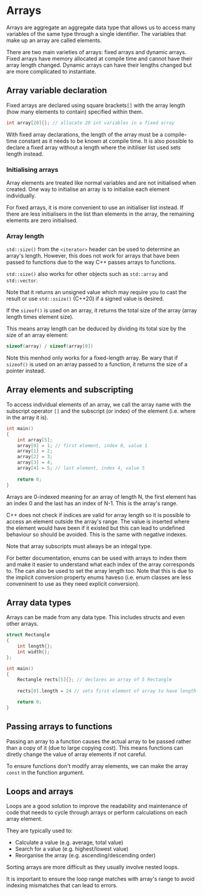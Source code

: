 # Arrays

Arrays are aggregate an aggregate data type that allows us to access many variables of the same type through a single identifier.
The variables that make up an array are called elements.

There are two main varieties of arrays: fixed arrays and dynamic arrays.
Fixed arrays have memory allocated at compile time and cannot have their array length changed.
Dynamic arrays can have their lengths changed but are more complicated to instantiate.

## Array variable declaration

Fixed arrays are declared using square brackets`[]` with the array length (how many elements to contain) specified within them.

```cpp
int array[20]{}; // allocate 20 int variables in a fixed array
```

With fixed array declarations, the length of the array must be a compile-time constant as it needs to be known at compile time.
It is also possible to declare a fixed array without a length where the initiliser list used sets length instead.

### Initialising arrays

Array elements are treated like normal variables and are not initialised when created.
One way to initialise an array is to initialise each element individually.

For fixed arrays, it is more convenient to use an initialiser list instead.
If there are less initialisers in the list than elements in the array, the remaining elements are zero initialised.

### Array length

`std::size()` from the `<iterator>` header can be used to determine an array's length.
However, this does not work for arrays that have been passed to functions due to the way C++ passes arrays to functions.

`std::size()` also works for other objects such as `std::array` and `std::vector`.

Note that it returns an unsigned value which may require you to cast the result or use `std::ssize()` (C++20) if a signed value is desired.

If the `sizeof()` is used on an array, it returns the total size of the array (array length times element size).

This means array length can be deduced by dividing its total size by the size of an array element:

```cpp
sizeof(array) / sizeof(array[0])
```

Note this menhod only works for a fixed-length array.
Be wary that if `sizeof()` is used on an array passed to a function, it returns the size of a pointer instead.

## Array elements and subscripting

To access individual elements of an array, we call the array name with the subscript operator `[]` and the subscript (or index) of the element (i.e. where in the array it is).

```cpp
int main()
{
    int array[5];
    array[0] = 1; // first element, index 0, value 1
    array[1] = 2;
    array[2] = 3;
    array[3] = 4;
    array[4] = 5; // last element, index 4, value 5
    
    return 0;
}
```

Arrays are 0-indexed meaning for an array of length N, the first element has an index 0 and the last has an index of N-1.
This is the array's range.

C++ does not check if indices are valid for array length so it is possible to access an element outside the array's range.
The value is inserted where the element would have been if it existed but this can lead to undefined behaviour so should be avoided.
This is the same with negative indexes.

Note that array subscripts must always be an integal type.

For better documentation, enums can be used with arrays to index them and make it easier to understand what each index of the array corresponds to.
The can also be used to set the array length too.
Note that this is due to the implicit conversion property enums haveso (i.e. enum classes are less conveninent to use as they need explicit conversion).

## Array data types

Arrays can be made from any data type.
This includes structs and even other arrays.

```cpp
struct Rectangle
{
    int length{};
    int width{};
};

int main()
{
    Rectangle rects[5]{}; // declares an array of 5 Rectangle
    
    rects[0].length = 24 // sets first element of array to have length 24

    return 0;
}
```

## Passing arrays to functions

Passing an array to a function causes the actual array to be passed rather than a copy of it (due to large copying cost).
This means functions can diretly change the value of array elements if not careful.

To ensure functions don't modify array elements, we can make the array `const` in the function argument.

## Loops and arrays

Loops are a good solution to improve the readability and maintenance of code that needs to cycle through arrays or perform calculations on each array element.

They are typically used to:
- Calculate a value (e.g. average, total value)
- Search for a value (e.g. highest/lowest value)
- Reorganise the array (e.g. ascending/descending order)

Sorting arrays are more difficult as they usually involve nested loops.

It is important to ensure the loop range matches with array's range to avoid indexing mismatches that can lead to errors.
